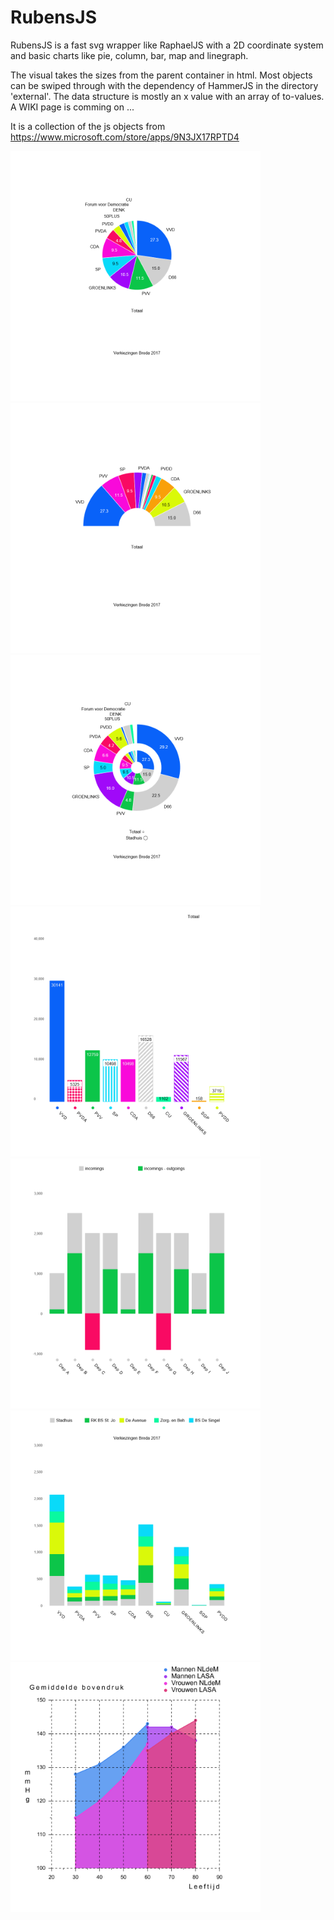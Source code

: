 # RubensJS

RubensJS is a fast svg wrapper like RaphaelJS with a 2D coordinate system and basic charts like pie, column, bar, map and linegraph.

The visual takes the sizes from the parent container in html. Most objects can be swiped through with the dependency of HammerJS in the directory 'external'. The data structure is mostly an x value with an array of to-values. A WIKI page is comming on ...

It is a collection of the js objects from https://www.microsoft.com/store/apps/9N3JX17RPTD4 

<img src='/jpg/pie.jpg' width='400'/>

<img src='/jpg/pie_arc.jpg' width='400'/>

<img src='/jpg/pie_double.jpg' width='400'/>

<img src='/jpg/columns_stripes.jpg' width='400'/>

<img src='/jpg/incomings.jpg' width='400'/>

<img src='/jpg/columns_stacked.jpg' width='400'/>

<img src='/jpg/linegraph.png' width='400'/>


